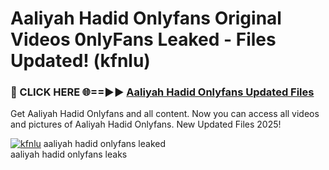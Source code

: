 # Aaliyah Hadid Onlyfans Original Videos 0nlyFans Leaked - Files Updated! (kfnlu)

<h3>🔴 CLICK HERE 🌐==►► <a href="https://tinyurl.com/2jnfzry5" rel="nofollow">Aaliyah Hadid Onlyfans Updated Files</a></h3>

Get Aaliyah Hadid Onlyfans and all content. Now you can access all videos and pictures of Aaliyah Hadid Onlyfans. New Updated Files 2025!

[![kfnlu](https://i.imgur.com/GyGTBgg.gif)](https://tinyurl.com/2jnfzry5)
aaliyah hadid onlyfans leaked<br>
aaliyah hadid onlyfans leaks